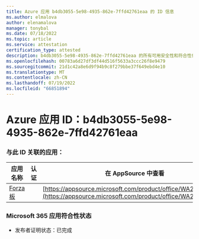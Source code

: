 ```yaml
---
title: Azure 应用 b4db3055-5e98-4935-862e-7ffd42761eaa 的 ID 信息
ms.author: elmalova
author: elenamalova
manager: tonybal
ms.date: 07/18/2022
ms.topic: article
ms.service: attestation
certification_type: attested
description: b4db3055-5e98-4935-862e-7ffd42761eaa 的所有可用安全性和符合性信息。
ms.openlocfilehash: 00783a6d27df3df44d516f5633a3ccc26f8e9479
ms.sourcegitcommit: 21d1c42a8e6d9f94b9c8f279bbe37f649ebd4e10
ms.translationtype: MT
ms.contentlocale: zh-CN
ms.lasthandoff: 07/19/2022
ms.locfileid: "66851894"
---
```

# <a name="azure-app-id-b4db3055-5e98-4935-862e-7ffd42761eaa"></a>Azure 应用 ID：b4db3055-5e98-4935-862e-7ffd42761eaa


### <a name="apps-associated-with-this-id"></a>与此 ID 关联的应用：
| **应用名称** | **认证** | **在 AppSource 中查看** |
|--------------|---------------|-----------------------|
| [Forza 板](../forward/WA200004274.md) |  | [https://appsource.microsoft.com/product/office/WA200004274](https://appsource.microsoft.com/product/office/WA200004274) |

### <a name="microsoft-365-app-compliance-status"></a>Microsoft 365 应用符合性状态
- 发布者证明状态：已完成
